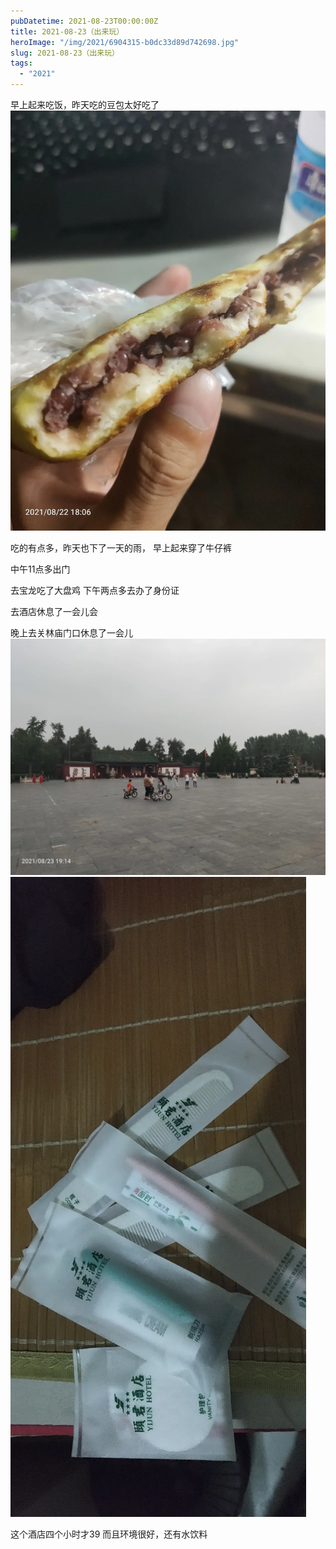 ```yaml
---
pubDatetime: 2021-08-23T00:00:00Z
title: 2021-08-23（出来玩）
heroImage: "/img/2021/6904315-b0dc33d89d742698.jpg"
slug: 2021-08-23（出来玩）
tags:
  - "2021"
---
```


早上起来吃饭，昨天吃的豆包太好吃了
![](../../../../public/img/2021/6904315-b0dc33d89d742698.jpg)

吃的有点多，昨天也下了一天的雨，
早上起来穿了牛仔裤

中午11点多出门

去宝龙吃了大盘鸡
下午两点多去办了身份证

去酒店休息了一会儿会

晚上去关林庙门口休息了一会儿
![](../../../../public/img/2021/6904315-264fa638969b876a.jpg)
![](../../../../public/img/2021/6904315-db476ecc7c81e20f.jpg)

这个酒店四个小时才39
而且环境很好，还有水饮料
